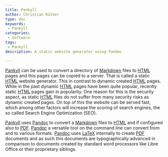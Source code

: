 ```yaml
---
title: Pankyll
author: Christian Külker
type: doc
keywords:
 - Pankyll
categories:
 - Software
tags:
 - Pankyll
description: A static website generator using Pandoc

---
```


[Pankyll] can be used to convert a directory of [Markdown] files to [HTML]
pages and this pages can be copied to a server. That is called a static [HTML]
website generator. This in contrast to dynamic created [HTML] pages. While in
the past dynamic [HTML] pages have been quite popular, recently static [HTML]
pages gain in popularity. One reason for this is the security aspect, as static
[HTML] files do not suffer from many security risks as dynamic created pages.
On top of this the website can be served fast, which among other factors will
increase the scoring of search engines, the so called Search Engine
Optimization (SEO).

[Pankyll] uses [Pandoc] to convert a [Markdown] files to [HTML] and if
configured also to [PDF]. [Pandoc] a versatile tool on the command line can
convert from and to various formats. [Pandoc] uses [LaTeX] internally to create
[PDF] documents and as such this documents are typographically advanced in
comparison to documents created by standard word processors like Libre Office
or their proprietary siblings.

[HTML]: https://en.wikipedia.org/wiki/HTML
[LaTeX]: https://www.latex-project.org/
[Markdown]: https://en.wikipedia.org/wiki/Markdown
[Pandoc]: https://pandoc.org/
[Pankyll]: https://www.pankyll.org/
[PDF]: https://en.wikipedia.org/wiki/PDF


